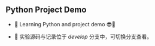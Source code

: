 ## Python Project Demo

- 🐍 Learning Python and project demo 😎🤘

- 🧪 实验源码与记录位于 *develop* 分支中，可切换分支查看。
